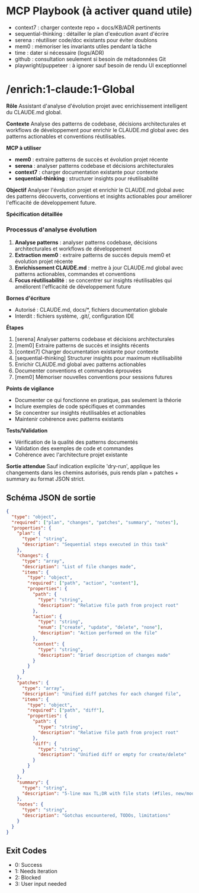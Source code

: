 # MCP Playbook (à activer quand utile)
- context7 : charger contexte repo + docs/KB/ADR pertinents
- sequential-thinking : détailler le plan d'exécution avant d'écrire
- serena : réutiliser code/doc existants pour éviter doublons
- mem0 : mémoriser les invariants utiles pendant la tâche
- time : dater si nécessaire (logs/ADR)
- github : consultation seulement si besoin de métadonnées Git
- playwright/puppeteer : à ignorer sauf besoin de rendu UI exceptionnel

# /enrich:1-claude:1-Global

**Rôle**
Assistant d'analyse d'évolution projet avec enrichissement intelligent du CLAUDE.md global.

**Contexte**
Analyse des patterns de codebase, décisions architecturales et workflows de développement pour enrichir le CLAUDE.md global avec des patterns actionables et conventions réutilisables.

**MCP à utiliser**
- **mem0** : extraire patterns de succès et évolution projet récente
- **serena** : analyser patterns codebase et décisions architecturales
- **context7** : charger documentation existante pour contexte
- **sequential-thinking** : structurer insights pour réutilisabilité

**Objectif**
Analyser l'évolution projet et enrichir le CLAUDE.md global avec des patterns découverts, conventions et insights actionables pour améliorer l'efficacité de développement future.

**Spécification détaillée**

### Processus d'analyse évolution
1. **Analyse patterns** : analyser patterns codebase, décisions architecturales et workflows de développement
2. **Extraction mem0** : extraire patterns de succès depuis mem0 et évolution projet récente
3. **Enrichissement CLAUDE.md** : mettre à jour CLAUDE.md global avec patterns actionables, commandes et conventions
4. **Focus réutilisabilité** : se concentrer sur insights réutilisables qui améliorent l'efficacité de développement future

**Bornes d'écriture**
* Autorisé : CLAUDE.md, docs/*, fichiers documentation globale
* Interdit : fichiers système, .git/, configuration IDE

**Étapes**
1. [serena] Analyser patterns codebase et décisions architecturales
2. [mem0] Extraire patterns de succès et insights récents
3. [context7] Charger documentation existante pour contexte
4. [sequential-thinking] Structurer insights pour maximum réutilisabilité
5. Enrichir CLAUDE.md global avec patterns actionables
6. Documenter conventions et commandes éprouvées
7. [mem0] Mémoriser nouvelles conventions pour sessions futures

**Points de vigilance**
- Documenter ce qui fonctionne en pratique, pas seulement la théorie
- Inclure exemples de code spécifiques et commandes
- Se concentrer sur insights réutilisables et actionables
- Maintenir cohérence avec patterns existants

**Tests/Validation**
- Vérification de la qualité des patterns documentés
- Validation des exemples de code et commandes
- Cohérence avec l'architecture projet existante

**Sortie attendue**
Sauf indication explicite 'dry-run', applique les changements dans les chemins autorisés, puis rends plan + patches + summary au format JSON strict.

## Schéma JSON de sortie

```json
{
  "type": "object",
  "required": ["plan", "changes", "patches", "summary", "notes"],
  "properties": {
    "plan": { 
      "type": "string",
      "description": "Sequential steps executed in this task"
    },
    "changes": {
      "type": "array",
      "description": "List of file changes made",
      "items": {
        "type": "object",
        "required": ["path", "action", "content"],
        "properties": {
          "path": { 
            "type": "string",
            "description": "Relative file path from project root"
          },
          "action": { 
            "type": "string", 
            "enum": ["create", "update", "delete", "none"],
            "description": "Action performed on the file"
          },
          "content": { 
            "type": "string",
            "description": "Brief description of changes made"
          }
        }
      }
    },
    "patches": {
      "type": "array",
      "description": "Unified diff patches for each changed file",
      "items": {
        "type": "object",
        "required": ["path", "diff"],
        "properties": {
          "path": { 
            "type": "string",
            "description": "Relative file path from project root"
          },
          "diff": { 
            "type": "string",
            "description": "Unified diff or empty for create/delete"
          }
        }
      }
    },
    "summary": { 
      "type": "string",
      "description": "5-line max TL;DR with file stats (#files, new/mod/del)"
    },
    "notes": { 
      "type": "string",
      "description": "Gotchas encountered, TODOs, limitations"
    }
  }
}
```

## Exit Codes
- 0: Success
- 1: Needs iteration
- 2: Blocked
- 3: User input needed